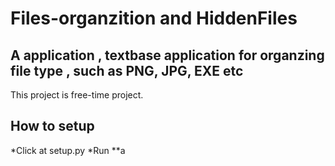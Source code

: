 # Files-organzition and HiddenFiles
## A application , textbase application for organzing file type , such as PNG, JPG, EXE etc

This project is free-time project.

##  How to setup
*Click at setup.py
*Run
**a



